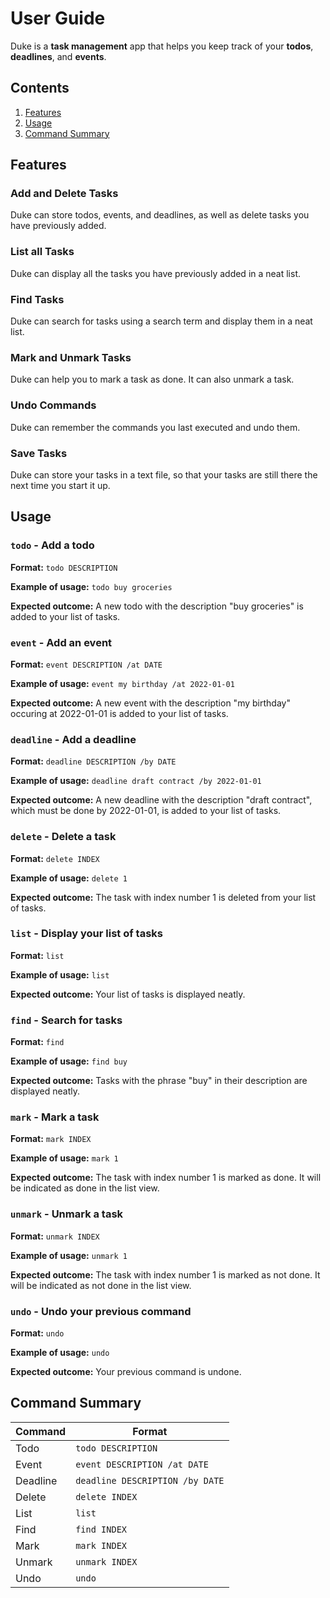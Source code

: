# User Guide

Duke is a **task management** app that helps you 
keep track of your **todos**, **deadlines**, and **events**.

## Contents

1. [Features](#features)
2. [Usage](#usage)
3. [Command Summary](#command-summary)

## Features 

### Add and Delete Tasks
Duke can store todos, events, and deadlines, as well 
as delete tasks you have previously added.

### List all Tasks
Duke can display all the tasks you have previously added
in a neat list.

### Find Tasks
Duke can search for tasks using a search term and display
them in a neat list.

### Mark and Unmark Tasks
Duke can help you to mark a task as done. 
It can also unmark a task.

### Undo Commands
Duke can remember the commands you last executed and 
undo them.

### Save Tasks
Duke can store your tasks in a text file, so that your
tasks are still there the next time you start it up.

## Usage

### `todo` - Add a todo

**Format:**
`todo DESCRIPTION`

**Example of usage:** 
`todo buy groceries`

**Expected outcome:** 
A new todo with the description "buy groceries" is
added to your list of tasks.

### `event` - Add an event

**Format:**
`event DESCRIPTION /at DATE`

**Example of usage:** 
`event my birthday /at 2022-01-01`

**Expected outcome:** 
A new event with the description "my birthday"
occuring at 2022-01-01 is added to your list 
of tasks.

### `deadline` - Add a deadline

**Format:**
`deadline DESCRIPTION /by DATE`

**Example of usage:** 
`deadline draft contract /by 2022-01-01`

**Expected outcome:** 
A new deadline with the description "draft contract", 
which must be done by 2022-01-01, is added to 
your list of tasks.

### `delete` - Delete a task

**Format:** 
`delete INDEX`

**Example of usage:** 
`delete 1`

**Expected outcome:** 
The task with index number 1 is deleted from your
list of tasks.

### `list` - Display your list of tasks

**Format:** 
`list`

**Example of usage:** 
`list`

**Expected outcome:** 
Your list of tasks is displayed neatly.

### `find` - Search for tasks

**Format:**
`find`

**Example of usage:** 
`find buy`

**Expected outcome:** 
Tasks with the phrase "buy" in their description
are displayed neatly.

### `mark` - Mark a task

**Format:**
`mark INDEX`

**Example of usage:** 
`mark 1`

**Expected outcome:** 
The task with index number 1 is marked as done.
It will be indicated as done in the list view.

### `unmark` - Unmark a task

**Format:**
`unmark INDEX`

**Example of usage:** 
`unmark 1`

**Expected outcome:** 
The task with index number 1 is marked as not done. It will
be indicated as not done in the list view.

### `undo` - Undo your previous command

**Format:**
`undo`

**Example of usage:** 
`undo`

**Expected outcome:** 
Your previous command is undone.

## Command Summary

| Command  | Format                          |
|----------|---------------------------------| 
| Todo     | `todo DESCRIPTION`              |
| Event    | `event DESCRIPTION /at DATE`    |
| Deadline | `deadline DESCRIPTION /by DATE` |
| Delete   | `delete INDEX`                  |
| List     | `list`                          |
| Find     | `find INDEX`                    |
| Mark     | `mark INDEX`                    |
| Unmark   | `unmark INDEX`                  |
| Undo     | `undo`                          |
